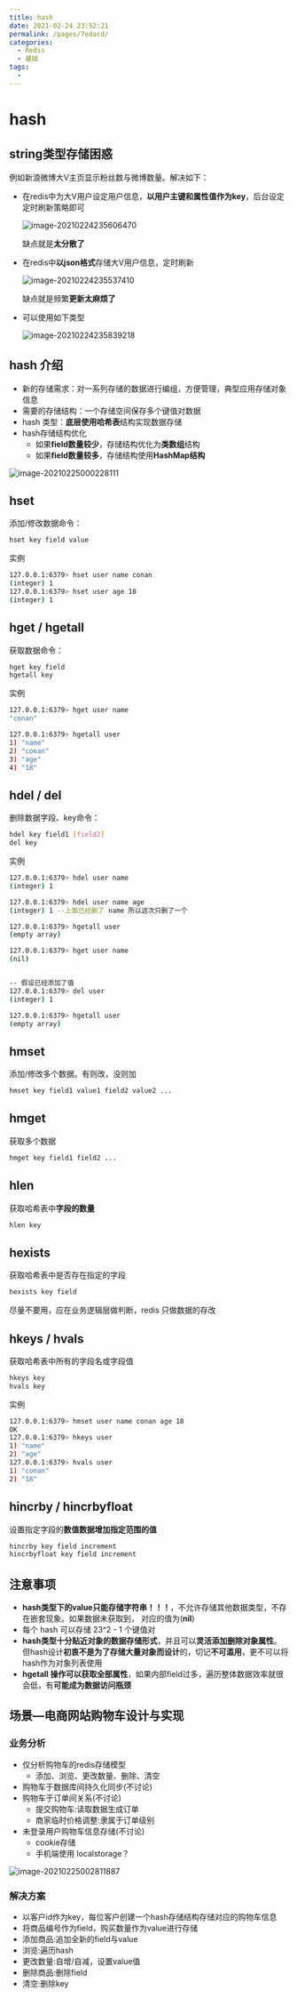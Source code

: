 ```yaml
---
title: hash
date: 2021-02-24 23:52:21
permalink: /pages/7edacd/
categories:
  - Redis
  - 基础
tags:
  - 
---
```


# hash

## string类型存储困惑

例如新浪微博大V主页显示粉丝数与微博数量。解决如下：

*   在redis中为大V用户设定用户信息，**以用户主键和属性值作为key**，后台设定定时刷新策略即可 

    ![image-20210224235606470](../images/image-20210224235606470.png)

    缺点就是**太分散了**

*   在redis中**以json格式**存储大V用户信息，定时刷新

    ![image-20210224235537410](../images/image-20210224235537410.png)

    缺点就是频繁**更新太麻烦了**

*   可以使用如下类型

    ![image-20210224235839218](../images/image-20210224235839218.png)



## hash 介绍

*   新的存储需求：对一系列存储的数据进行编组，方便管理，典型应用存储对象信息
*   需要的存储结构：一个存储空间保存多个键值对数据
*   hash 类型：**底层使用哈希表**结构实现数据存储
*   hash存储结构优化
    *   如果**field数量较少**，存储结构优化为**类数组**结构
    *   如果**field数量较多**，存储结构使用**HashMap结构**

![image-20210225000228111](../images/image-20210225000228111.png)





## hset

添加/修改数据命令：

```bash
hset key field value
```

实例

```bash
127.0.0.1:6379> hset user name conan
(integer) 1
127.0.0.1:6379> hset user age 18
(integer) 1
```





## hget / hgetall

获取数据命令：

```bash
hget key field 
hgetall key
```

实例

```bash
127.0.0.1:6379> hget user name
"conan"

127.0.0.1:6379> hgetall user
1) "name"
2) "conan"
3) "age"
4) "18"
```



## hdel / del

删除数据字段、key命令：

```bash
hdel key field1 [field2]
del key
```

实例

```bash
127.0.0.1:6379> hdel user name
(integer) 1

127.0.0.1:6379> hdel user name age
(integer) 1 --上面已经删了 name 所以这次只删了一个

127.0.0.1:6379> hgetall user
(empty array)

127.0.0.1:6379> hget user name
(nil)


-- 假设已经添加了值
127.0.0.1:6379> del user
(integer) 1

127.0.0.1:6379> hgetall user
(empty array)
```





## hmset 

添加/修改多个数据。有则改，没则加

```bash
hmset key field1 value1 field2 value2 ...
```



## hmget

获取多个数据

```bash
hmget key field1 field2 ...
```



## hlen

获取哈希表中**字段的数量**

```bash
hlen key
```



## hexists

获取哈希表中是否存在指定的字段

```bash
hexists key field
```

尽量不要用，应在业务逻辑层做判断，redis 只做数据的存改



## hkeys / hvals

获取哈希表中所有的字段名或字段值

```bash
hkeys key 
hvals key
```

实例

```bash
127.0.0.1:6379> hmset user name conan age 18
OK
127.0.0.1:6379> hkeys user
1) "name"
2) "age"
127.0.0.1:6379> hvals user
1) "conan"
2) "18"
```





## hincrby / hincrbyfloat

设置指定字段的**数值数据增加指定范围的值**

```bash
hincrby key field increment 
hincrbyfloat key field increment
```





## 注意事项

*   **hash类型下的value只能存储字符串！！！**，不允许存储其他数据类型，不存在嵌套现象。如果数据未获取到， 对应的值为(**nil**)
*   每个 hash 可以存储 23^2 - 1 个键值对
*   **hash类型十分贴近对象的数据存储形式**，并且可以**灵活添加删除对象属性**。但hash设计**初衷不是为了存储大量对象而设计**的，切记**不可滥用**，更不可以将hash作为对象列表使用
*   **hgetall 操作可以获取全部属性**，如果内部field过多，遍历整体数据效率就很会低，有**可能成为数据访问瓶颈**



## 场景—电商网站购物车设计与实现

### 业务分析

*   仅分析购物车的redis存储模型
    *   添加、浏览、更改数量、删除、清空
*   购物车于数据库间持久化同步(不讨论)
*   购物车于订单间关系(不讨论)
    *   提交购物车:读取数据生成订单
    *   商家临时价格调整:隶属于订单级别 
*   未登录用户购物车信息存储(不讨论)
    *   cookie存储
    *   手机端使用 localstorage？

![image-20210225002811887](../images/image-20210225002811887.png)



### 解决方案

*   以客户id作为key，每位客户创建一个hash存储结构存储对应的购物车信息
*   将商品编号作为field，购买数量作为value进行存储
*   添加商品:追加全新的field与value
*   浏览:遍历hash
*   更改数量:自增/自减，设置value值
*   删除商品:删除field
*   清空:删除key